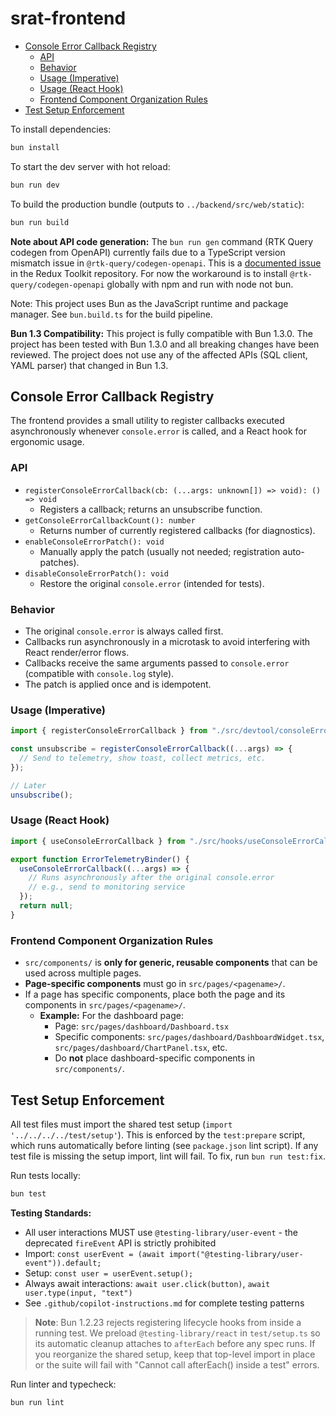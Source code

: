 # srat-frontend

<!-- START doctoc generated TOC please keep comment here to allow auto update -->
<!-- DON'T EDIT THIS SECTION, INSTEAD RE-RUN doctoc TO UPDATE -->

- [Console Error Callback Registry](#console-error-callback-registry)
  - [API](#api)
  - [Behavior](#behavior)
  - [Usage (Imperative)](#usage-imperative)
  - [Usage (React Hook)](#usage-react-hook)
  - [Frontend Component Organization Rules](#frontend-component-organization-rules)
- [Test Setup Enforcement](#test-setup-enforcement)

<!-- END doctoc generated TOC please keep comment here to allow auto update -->

To install dependencies:

```bash
bun install
```

To start the dev server with hot reload:

```bash
bun run dev
```

To build the production bundle (outputs to `../backend/src/web/static`):

```bash
bun run build
```

**Note about API code generation:** The `bun run gen` command (RTK Query codegen from OpenAPI) currently fails due to a TypeScript version mismatch issue in `@rtk-query/codegen-openapi`. This is a [documented issue](https://github.com/reduxjs/redux-toolkit/issues/2425) in the Redux Toolkit repository. For now the workaround is to install `@rtk-query/codegen-openapi` globally with npm and run with node not bun.

Note: This project uses Bun as the JavaScript runtime and package manager. See `bun.build.ts` for the build pipeline.

**Bun 1.3 Compatibility:** This project is fully compatible with Bun 1.3.0. The project has been tested with Bun 1.3.0 and all breaking changes have been reviewed. The project does not use any of the affected APIs (SQL client, YAML parser) that changed in Bun 1.3.

## Console Error Callback Registry

The frontend provides a small utility to register callbacks executed asynchronously whenever `console.error` is called, and a React hook for ergonomic usage.

### API

- `registerConsoleErrorCallback(cb: (...args: unknown[]) => void): () => void`
  - Registers a callback; returns an unsubscribe function.
- `getConsoleErrorCallbackCount(): number`
  - Returns number of currently registered callbacks (for diagnostics).
- `enableConsoleErrorPatch(): void`
  - Manually apply the patch (usually not needed; registration auto-patches).
- `disableConsoleErrorPatch(): void`
  - Restore the original `console.error` (intended for tests).

### Behavior

- The original `console.error` is always called first.
- Callbacks run asynchronously in a microtask to avoid interfering with React render/error flows.
- Callbacks receive the same arguments passed to `console.error` (compatible with `console.log` style).
- The patch is applied once and is idempotent.

### Usage (Imperative)

```ts
import { registerConsoleErrorCallback } from "./src/devtool/consoleErrorRegistry";

const unsubscribe = registerConsoleErrorCallback((...args) => {
  // Send to telemetry, show toast, collect metrics, etc.
});

// Later
unsubscribe();
```

### Usage (React Hook)

```ts
import { useConsoleErrorCallback } from "./src/hooks/useConsoleErrorCallback";

export function ErrorTelemetryBinder() {
  useConsoleErrorCallback((...args) => {
    // Runs asynchronously after the original console.error
    // e.g., send to monitoring service
  });
  return null;
}
```

### Frontend Component Organization Rules

- `src/components/` is **only for generic, reusable components** that can be used across multiple pages.
- **Page-specific components** must go in `src/pages/<pagename>/`.
- If a page has specific components, place both the page and its components in `src/pages/<pagename>/`.
  - **Example:** For the dashboard page:
    - Page: `src/pages/dashboard/Dashboard.tsx`
    - Specific components: `src/pages/dashboard/DashboardWidget.tsx`, `src/pages/dashboard/ChartPanel.tsx`, etc.
    - Do **not** place dashboard-specific components in `src/components/`.

## Test Setup Enforcement

All test files must import the shared test setup (`import '../../../../test/setup'`). This is enforced by the `test:prepare` script, which runs automatically before linting (see `package.json` lint script). If any test file is missing the setup import, lint will fail. To fix, run `bun run test:fix`.

Run tests locally:

```bash
bun test
```

**Testing Standards:**
- All user interactions MUST use `@testing-library/user-event` - the deprecated `fireEvent` API is strictly prohibited
- Import: `const userEvent = (await import("@testing-library/user-event")).default;`
- Setup: `const user = userEvent.setup();`
- Always await interactions: `await user.click(button)`, `await user.type(input, "text")`
- See `.github/copilot-instructions.md` for complete testing patterns

> **Note**: Bun 1.2.23 rejects registering lifecycle hooks from inside a running test. We preload `@testing-library/react` in `test/setup.ts` so its automatic cleanup attaches to `afterEach` before any spec runs. If you reorganize the shared setup, keep that top-level import in place or the suite will fail with "Cannot call afterEach() inside a test" errors.

Run linter and typecheck:

```bash
bun run lint
```
